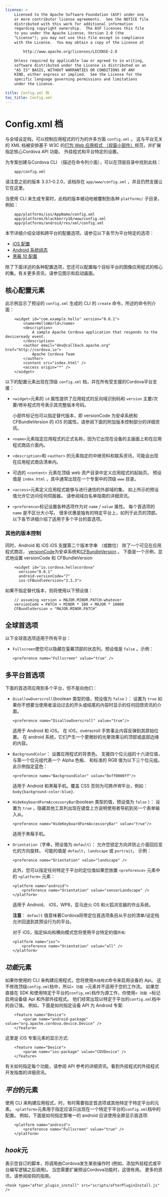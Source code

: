 ```yaml
---
license: >
    Licensed to the Apache Software Foundation (ASF) under one
    or more contributor license agreements.  See the NOTICE file
    distributed with this work for additional information
    regarding copyright ownership.  The ASF licenses this file
    to you under the Apache License, Version 2.0 (the
    "License"); you may not use this file except in compliance
    with the License.  You may obtain a copy of the License at

        http://www.apache.org/licenses/LICENSE-2.0

    Unless required by applicable law or agreed to in writing,
    software distributed under the License is distributed on an
    "AS IS" BASIS, WITHOUT WARRANTIES OR CONDITIONS OF ANY
    KIND, either express or implied.  See the License for the
    specific language governing permissions and limitations
    under the License.

title: Config.xml 档
toc_title: Config.xml
---
```


# Config.xml 档

与全域设定档，可以控制应用程式的行为的许多方面 `config.xml` 。 这与平台无关的 XML 档被安排基于 W3C 的[打包 Web 应用程式 （视窗小部件）][1]规范，并扩展指定核心Cordova API 功能、 外挂程式和平台特定的设置。

 [1]: http://www.w3.org/TR/widgets/

为专案创建与Cordova CLI （描述在命令列介面），可以在顶层目录中找到此档：

        app/config.xml
    

请注意之前的版本 3.3.1-0.2.0，该档存在 `app/www/config.xml` ，并且仍然支援让它在这里。

当使用 CLI 来生成专案时，此档的版本被动地被覆制到各种 `platforms/` 子目录，例如：

        app/platforms/ios/AppName/config.xml
        app/platforms/blackberry10/www/config.xml
        app/platforms/android/res/xml/config.xml
    

本节详细介绍全球和跨平台的配置选项。请参见以下各节为平台特定的选项：

*   [iOS 配置](../guide/platforms/ios/config.html)
*   [Android 系统组态](../guide/platforms/android/config.html)
*   [黑莓 10 配置](../guide/platforms/blackberry10/config.html)

除了下面详述的各种配置选项，您还可以配置每个目标平台的图像应用程式的核心的集。有关更多资讯，请参见图示和启动画面。

## 核心配置元素

此示例显示了预设的 `config.xml` 生成的 CLI 的 `create` 命令，所述的命令列介面：

        <widget id="com.example.hello" version="0.0.1">
            <name>HelloWorld</name>
            <description>
                A sample Apache Cordova application that responds to the deviceready event.
            </description>
            <author email="dev@callback.apache.org" href="http://cordova.io">
                Apache Cordova Team
            </author>
            <content src="index.html" />
            <access origin="*" />
        </widget>
    

以下的配置元素出现在顶级 `config.xml` 档，并在所有受支援的Cordova平台支援：

*   `<widget>`元素的 `id` 属性提供了应用程式的反向域识别码和 `version` 主要/次要/修补程式符号表示其完整版本号码。
    
    小部件标记也可以指定替代版本，即 versionCode 为安卓系统和 CFBundleVersion 的 iOS 的属性。请参阅下面的附加版本控制部分的详细资讯。

*   `<name>`元素指定应用程式的正式名称，因为它出现在设备的主画面上和在应用程式商店介面内。

*   `<description>`和 `<author>` 的元素指定的中继资料和联系资讯，可能会出现在应用程式商店清单内。

*   可选的 `<content>` 元素在顶级 web 资产目录中定义应用程式的起始页。 预设值是 `index.html` ，其中通常出现在一个专案中的顶级 `www` 目录。

*   `<access>`元素定义应用程式能够与进行通信的外部域的集。 如上所示的预设值允许它访问任何伺服器。 请参阅域白名单指南的详细资讯。

*   `<preference>`标记设置各种选项作为对 `name` / `value` 属性。 每个首选项的 `name` 是不区分大小写。 很多优惠是独有的特定平台上，如列于此页的顶部。 以下各节详细介绍了适用于多个平台的首选项。

### 其他的版本控制

同时，Android 和 iOS iOS 支援第二个版本字串 （或数位） 除了一个可见在应用程式商店， [versionCode][2]为安卓系统和[CFBundleVersion][3] 。 下面是一个示例，显式地设置 versionCode 和 CFBundleVersion

 [2]: http://developer.android.com/tools/publishing/versioning.html
 [3]: http://stackoverflow.com/questions/4933093/cfbundleversion-in-the-info-plist-upload-error

        <widget id="io.cordova.hellocordova"
          version="0.0.1"
          android-versionCode="7"
          ios-CFBundleVersion="3.3.3">
    

如果不指定替代版本，则将使用以下预设值：

        // assuming version = MAJOR.MINOR.PATCH-whatever
        versionCode = PATCH + MINOR * 100 + MAJOR * 10000
        CFBundleVersion = "MAJOR.MINOR.PATCH"
    

## 全球首选项

以下全球首选项适用于所有平台：

*   `Fullscreen`使您可以隐藏在萤幕顶部的状态列。预设值是 `false` 。示例：
    
        <preference name="Fullscreen" value="true" />
        

## 多平台首选项

下面的首选项应用到多个平台，但不是向他们：

*   `DisallowOverscroll`(boolean 类型的值，预设值为 `false` ）： 设置为 `true` 如果你不想要当使用者滚动过去的开头或结尾的内容时显示的任何回馈资讯的介面。
    
        <preference name="DisallowOverscroll" value="true"/>
        
    
    适用于 Android 和 iOS。 在 iOS，overscroll 手势事业内容反弹到其原始位置。 在 android 系统，它们产生一个更微妙的光晕效果沿的顶部或底部边缘的内容。

*   `BackgroundColor`： 设置应用程式的背景色。 支援四个位元组的十六进位值，与第一个位元组代表一个 Alpha 色板、 和标准的 RGB 值为以下三个位元组。 此示例指定蓝色：
    
        <preference name="BackgroundColor" value="0xff0000ff"/>
        
    
    适用于 Android 和黑莓手机。覆盖 CSS 否则为可跨*所有*平台，例如：`body{background-color:blue}`.

*   `HideKeyboardFormAccessoryBar`(boolean 类型的值，预设值为 `false` ）： 设置为 `true` ，隐藏其他工具列出现在键盘上方说明使用者导航到另一个表单输入从。
    
        <preference name="HideKeyboardFormAccessoryBar" value="true"/>
        
    
    适用于黑莓手机。

*   `Orientation`（字串，预设值为 `default`）： 允许您锁定方向并防止介面回应变化的方向旋转。 可能的值是 `default`，`landscape` 或 `portrait`。 示例：
    
        <preference name="Orientation" value="landscape" />
        
    
    此外，您可以指定任何特定于平台的定位值如果您放置 `<preference>` 元素中的 `<platform>` 元素：
    
        <platform name="android">
            <preference name="Orientation" value="sensorLandscape" />
        </platform>
        
    
    适用于 Android、 iOS，WP8，亚马逊火 OS 和火狐浏览器的作业系统。
    
    **注意**： `default` 值意味著Cordova将带定位首选项条目从平台的清单/设定档允许回退到其预设行为的平台。
    
    对于 iOS，指定纵向和横向模式您将使用平台特定的值`所有`:
    
        <platform name="ios">
            <preference name="Orientation" value="all" />
        </platform>
        
## *功能*元素

如果你使用的 CLI 来构建应用程式，您将使用`外挂程式`命令来启用设备的 Api。 这不修改顶级`config.xml`档中，所以`< 功能 >`元素并不适用于您的工作流。 如果您直接在 SDK 和使用特定于平台的`config.xml`档作为源工作，你使用`< 功能 >`标记启用设备级 Api 和外部外挂程式。 他们经常出现以特定于平台的`config.xml`档中的自订值。 例如，下面是如何指定设备 API 为 Android 专案:

        <feature name="Device">
            <param name="android-package" value="org.apache.cordova.device.Device" />
        </feature>
    

这里是 iOS 专案元素的显示方式:

        <feature name="Device">
            <param name="ios-package" value="CDVDevice" />
        </feature>
    

有关如何指定每个功能，请参阅 API 参考的详细资讯。看到外挂程式的外挂程式开发指南的详细资讯。

## *平台*的元素

使用 CLI 来构建应用程式，时，有时需要指定首选项或其他特定于特定平台的元素。 `<platform>`元素用于指定应该只出现在一个特定于平台的`config.xml`档中的配置。 例如，下面是如何指定那唯一的 android 应该使用全屏显示首选项:

        <platform name="android">
            <preference name="Fullscreen" value="true" />
        </platform>
    

## *hook*元

表示您自订的脚本，将调用由Cordova发生某些操作时 (例如，添加外挂程式或平台编写逻辑之后调用)。 当您需要扩展预设Cordova功能时，这很有用。 更多的资讯，请参阅挂钩的指南。

    <hook type="after_plugin_install" src="scripts/afterPluginInstall.js" />